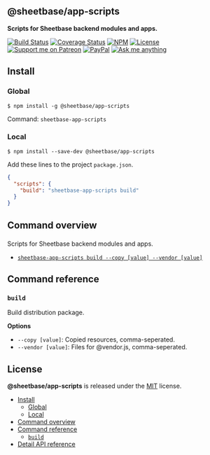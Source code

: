 <section id="head" data-note="AUTO-GENERATED CONTENT, DO NOT EDIT DIRECTLY!">

# @sheetbase/app-scripts

**Scripts for Sheetbase backend modules and apps.**

</section>

<section id="header">

[![Build Status](https://travis-ci.com/sheetbase/app-scripts.svg?branch=master)](https://travis-ci.com/sheetbase/app-scripts) [![Coverage Status](https://coveralls.io/repos/github/sheetbase/app-scripts/badge.svg?branch=master)](https://coveralls.io/github/sheetbase/app-scripts?branch=master) [![NPM](https://img.shields.io/npm/v/@sheetbase/app-scripts.svg)](https://www.npmjs.com/package/@sheetbase/app-scripts) [![License][license_badge]][license_url] [![Support me on Patreon][patreon_badge]][patreon_url] [![PayPal][paypal_donate_badge]][paypal_donate_url] [![Ask me anything][ask_me_badge]][ask_me_url]

[license_badge]: https://img.shields.io/github/license/mashape/apistatus.svg
[license_url]: https://github.com/sheetbase/app-scripts/blob/master/LICENSE
[patreon_badge]: https://lamnhan.github.io/assets/images/badges/patreon.svg
[patreon_url]: https://www.patreon.com/lamnhan
[paypal_donate_badge]: https://lamnhan.github.io/assets/images/badges/paypal_donate.svg
[paypal_donate_url]: https://www.paypal.me/lamnhan
[ask_me_badge]: https://img.shields.io/badge/ask/me-anything-1abc9c.svg
[ask_me_url]: https://m.me/sheetbase

</section>

<section id="installation">

## Install

### Global

`$ npm install -g @sheetbase/app-scripts`

Command: `sheetbase-app-scripts`

### Local

`$ npm install --save-dev @sheetbase/app-scripts`

Add these lines to the project `package.json`.

```json
{
  "scripts": {
    "build": "sheetbase-app-scripts build"
  }
}
```

</section>

<section id="cli" data-note="AUTO-GENERATED CONTENT, DO NOT EDIT DIRECTLY!">

<h2><a name="command-overview"><p>Command overview</p>
</a></h2>

Scripts for Sheetbase backend modules and apps.

- [`sheetbase-app-scripts build --copy [value] --vendor [value]`](#command-build)

<h2><a name="command-reference"><p>Command reference</p>
</a></h2>

<h3><a name="command-build"><p><code>build</code></p>
</a></h3>

Build distribution package.

**Options**

- `--copy [value]`: Copied resources, comma-seperated.
- `--vendor [value]`: Files for @vendor.js, comma-seperated.

</section>

<section id="license" data-note="AUTO-GENERATED CONTENT, DO NOT EDIT DIRECTLY!">

## License

**@sheetbase/app-scripts** is released under the [MIT](https://github.com/sheetbase/app-scripts/blob/master/LICENSE) license.

</section>

<section id="tocx" data-note="AUTO-GENERATED CONTENT, DO NOT EDIT DIRECTLY!">

- [Install](#install)
  - [Global](#global)
  - [Local](#local)
- [Command overview](#command-overview)
- [Command reference](#command-reference)
  - [`build`](#command-build)
- [Detail API reference](https://sheetbase.github.io/app-scripts)


</section>
